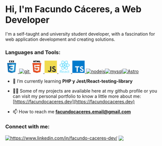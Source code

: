 <h1 align="left">Hi, I'm Facundo Cáceres, a Web Developer</h1>


<p align="left">I'm a self-taught and university student developer, with a fascination for web application development and creating solutions.<p>

<h3 align="left">Languages and Tools:</h3>
<p align="left"> <a href="https://www.w3schools.com/css/" target="_blank" rel="noreferrer"> <img src="https://raw.githubusercontent.com/devicons/devicon/master/icons/css3/css3-original-wordmark.svg" alt="css3" width="40" height="40"/> </a> <a href="https://git-scm.com/" target="_blank" rel="noreferrer"> <img src="https://www.vectorlogo.zone/logos/git-scm/git-scm-icon.svg" alt="git" width="40" height="40"/> </a> <a href="https://www.w3.org/html/" target="_blank" rel="noreferrer"> <img src="https://raw.githubusercontent.com/devicons/devicon/master/icons/html5/html5-original-wordmark.svg" alt="html5" width="40" height="40"/> </a> <a href="https://developer.mozilla.org/en-US/docs/Web/JavaScript" target="_blank" rel="noreferrer"> <img src="https://raw.githubusercontent.com/devicons/devicon/master/icons/javascript/javascript-original.svg" alt="javascript" width="40" height="40"/> </a> <a href="https://reactjs.org/" target="_blank" rel="noreferrer"> <img src="https://raw.githubusercontent.com/devicons/devicon/master/icons/react/react-original-wordmark.svg" alt="react" width="40" height="40"/> </a> <a href="https://www.typescriptlang.org/" target="_blank" rel="noreferrer"> <img src="https://raw.githubusercontent.com/devicons/devicon/master/icons/typescript/typescript-original.svg" alt="typescript" width="40" height="40"/> </a><a href='https://nodejs.org/en/about' target="_blank" rel="noreferrer"> <img src="https://icongr.am/devicon/nodejs-original-wordmark.svg?size=128&color=currentColor" alt="nodejs" width="70" height="70"/></a><a href='https://www.mysql.com' target='_blank' rel='noreferrer'><img src='https://icongr.am/devicon/mysql-plain-wordmark.svg?size=53&color=2585c1' alt='mysql' width="70" height="70" /></a><a href='https://astro.build' target='_blank' rel='noreferrer'><img src='https://astro.build/assets/press/astro-logo-dark.svg' alt='Astro' width="70" height="70" /></a></p>

- 🌱 I’m currently learning **PHP y Jest/React-testing-library**

- 👨‍💻 Some of my projects are available here at my github profile or you can visit my personal portfolio to know a little more about me: [https://facundocaceres.dev](https://facundocaceres.dev)

- 📫 How to reach me **facundocaceres.email@gmail.com**

<h3 align="left">Connect with me:</h3>
<p align="left">
<a href="https://linkedin.com/in/https://www.linkedin.com/in/facundo-caceres-dev/" target="blank"><img align="center" src="https://raw.githubusercontent.com/rahuldkjain/github-profile-readme-generator/master/src/images/icons/Social/linked-in-alt.svg" alt="https://www.linkedin.com/in/facundo-caceres-dev/" height="30" width="40" /></a>
<a href="https://twitter.com/FCaceres15" target="blank"> <img align="center"  src="https://icongr.am/devicon/twitter-original.svg?size=33&color=currentColor" /> </a>
</p>
